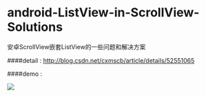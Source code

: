 # android-ListView-in-ScrollView-Solutions
安卓ScrollView嵌套ListView的一些问题和解决方案

####detail : http://blog.csdn.net/cxmscb/article/details/52551065

####demo : 

![](https://raw.githubusercontent.com/cxmscb/android-ListView-in-ScrollView-Solutions/master/GIF.gif)
